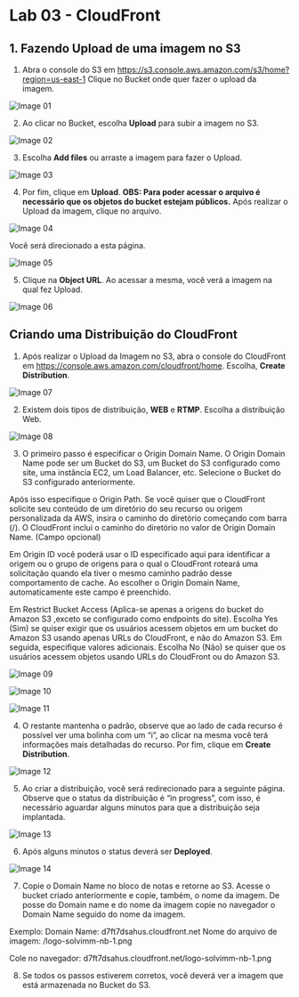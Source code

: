 # Lab 03 - CloudFront

## 1. Fazendo Upload de uma imagem no S3

1. Abra o console do S3 em  https://s3.console.aws.amazon.com/s3/home?region=us-east-1
Clique no Bucket onde quer fazer o upload da imagem.

![Image 01](https://d1b7vbmva6nnec.cloudfront.net/lab03/lab-03-cloudfront-01.png)

2. Ao clicar no Bucket, escolha **Upload** para subir a imagem no S3.

![Image 02](https://d1b7vbmva6nnec.cloudfront.net/lab03/lab-03-cloudfront-02.png)

3. Escolha **Add files** ou arraste a imagem para fazer o Upload.

![Image 03](https://d1b7vbmva6nnec.cloudfront.net/lab03/lab-03-cloudfront-03.png)

4. Por fim, clique em **Upload**.
**OBS: Para poder acessar o arquivo é necessário que os objetos do bucket estejam públicos.**
Após realizar o Upload da imagem, clique no arquivo.

![Image 04](https://d1b7vbmva6nnec.cloudfront.net/lab03/lab-03-cloudfront-04.png)

Você será direcionado a esta página.

![Image 05](https://d1b7vbmva6nnec.cloudfront.net/lab03/lab-03-cloudfront-05.png)

5. Clique na **Object URL**. Ao acessar a mesma, você verá a imagem na qual fez Upload.

![Image 06](https://d1b7vbmva6nnec.cloudfront.net/lab03/lab-03-cloudfront-06.png)


## Criando uma Distribuição do CloudFront

1. Após realizar o Upload da Imagem no S3, abra o console do CloudFront em https://console.aws.amazon.com/cloudfront/home.
Escolha, **Create Distribution**.

![Image 07](https://d1b7vbmva6nnec.cloudfront.net/lab03/lab-03-cloudfront-07.png)
 
2. Existem dois tipos de distribuição, **WEB** e **RTMP**. Escolha a distribuição Web.

![Image 08](https://d1b7vbmva6nnec.cloudfront.net/lab03/lab-03-cloudfront-08.png)

3. O primeiro passo é especificar o Origin Domain Name. O Origin Domain Name pode ser um Bucket do S3, um Bucket do S3 configurado como site, uma instância EC2, um Load Balancer, etc. Selecione o Bucket do S3 configurado anteriormente. 

Após isso especifique o Origin Path. Se você quiser que o CloudFront solicite seu conteúdo de um diretório do seu recurso ou origem personalizada da AWS, insira o caminho do diretório começando com barra (/). O CloudFront inclui o caminho do diretório no valor de Origin Domain Name. (Campo opcional)

Em Origin ID você poderá usar o ID especificado aqui para identificar a origem ou o grupo de origens para o qual o CloudFront roteará uma solicitação quando ela tiver o mesmo caminho padrão desse comportamento de cache. Ao escolher o Origin Domain Name, automaticamente este campo é preenchido.

Em Restrict Bucket Access (Aplica-se apenas a origens do bucket do Amazon S3 ,exceto se configurado como endpoints do site). Escolha Yes (Sim) se quiser exigir que os usuários acessem objetos em um bucket do Amazon S3 usando apenas URLs do CloudFront, e não do Amazon S3. Em seguida, especifique valores adicionais. Escolha No (Não) se quiser que os usuários acessem objetos usando URLs do CloudFront ou do Amazon S3.


![Image 09](https://d1b7vbmva6nnec.cloudfront.net/lab03/lab-03-cloudfront-09.png)

![Image 10](https://d1b7vbmva6nnec.cloudfront.net/lab03/lab-03-cloudfront-10.png)

![Image 11](https://d1b7vbmva6nnec.cloudfront.net/lab03/lab-03-cloudfront-11.png)


4. O restante mantenha o padrão, observe que ao lado de cada recurso é possível ver uma bolinha com um “i”, ao clicar na mesma você terá informações mais detalhadas do recurso.
Por fim, clique em **Create Distribution**.

![Image 12](https://d1b7vbmva6nnec.cloudfront.net/lab03/lab-03-cloudfront-12.png)

5. Ao criar a distribuição, você será redirecionado para a seguinte página. Observe que o status da distribuição é “in progress”, com isso, é necessário aguardar alguns minutos para que a distribuição seja implantada.

![Image 13](https://d1b7vbmva6nnec.cloudfront.net/lab03/lab-03-cloudfront-13.png)

6. Após alguns minutos o status deverá ser **Deployed**.

![Image 14](https://d1b7vbmva6nnec.cloudfront.net/lab03/lab-03-cloudfront-14.png)

7. Copie o Domain Name no bloco de notas e retorne ao S3. Acesse o bucket criado anteriormente e copie, também, o nome da imagem. De posse do Domain name e do nome da imagem copie no navegador o Domain Name seguido do nome da imagem. 

Exemplo:
Domain Name:  d7ft7dsahus.cloudfront.net
Nome do arquivo de imagem: /logo-solvimm-nb-1.png

Cole no navegador: d7ft7dsahus.cloudfront.net/logo-solvimm-nb-1.png

8. Se todos os passos estiverem corretos, você deverá ver a imagem que está armazenada no Bucket do S3.